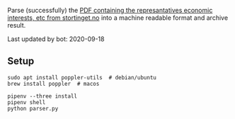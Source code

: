 Parse (successfully) the [PDF containing the represantatives economic interests, etc from stortinget.no](https://www.stortinget.no/no/Stortinget-og-demokratiet/Representantene/Okonomiske-interesser/) into a machine readable format and archive result.

Last updated by bot: 2020-09-18

## Setup
    sudo apt install poppler-utils  # debian/ubuntu
    brew install poppler  # macos

    pipenv --three install
    pipenv shell
    python parser.py

